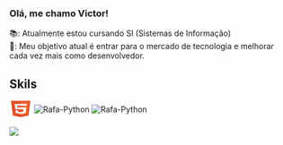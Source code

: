 ### Olá, me chamo Victor! 
📚: Atualmente estou cursando SI (Sistemas de Informação) <br>
🎯: Meu objetivo atual é entrar para o mercado de tecnologia e melhorar cada vez mais como desenvolvedor. 
<br>
## Skils 

<div style="display: inline_block">
  <img align="center" alt="Rafa-HTML" height="30" width="40" src="https://raw.githubusercontent.com/devicons/devicon/master/icons/html5/html5-original.svg">
  <img align="center" alt="Rafa-Python" height="30" width="40" src="https://devicons.dev.br/icons?icon=Java&theme=dark">
   <img align="center" alt="Rafa-Python" height="30" width="40" src="https://devicons.dev.br/icons?icon=Github&theme=dark">
</div> 
<br>

<div> 
  <a href="https://www.linkedin.com/in/victor-pacheco-457897272/" target="_blank"><img src="https://img.shields.io/badge/-LinkedIn-%230077B5?style=for-the-badge&logo=linkedin&logoColor=white" target="_blank"></a> 
  
</div>
  
